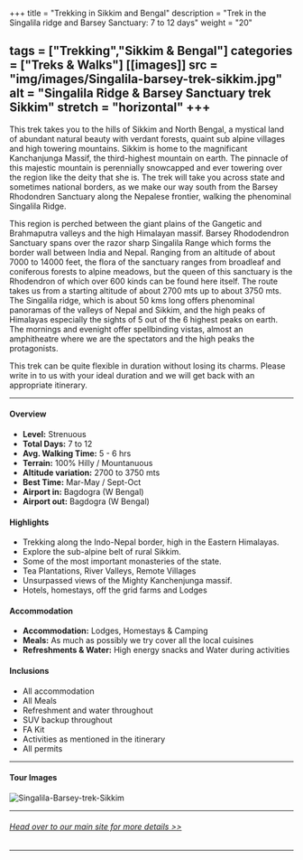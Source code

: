 +++
title = "Trekking in Sikkim and Bengal"
description = "Trek in the Singalila ridge and Barsey Sanctuary: 7 to 12 days"
weight = "20"

tags = ["Trekking","Sikkim & Bengal"]
categories = ["Treks & Walks"]
[[images]]
  src = "img/images/Singalila-barsey-trek-sikkim.jpg"
  alt = "Singalila Ridge & Barsey Sanctuary trek Sikkim"
  stretch = "horizontal"
+++
---

This trek takes you to the hills of Sikkim and North Bengal, a mystical land of abundant natural beauty with verdant forests, quaint sub alpine villages and high towering mountains. Sikkim is home to the magnificant Kanchanjunga Massif, the third-highest mountain on earth. The pinnacle of this majestic mountain is perennially snowcapped and ever towering over the region like the deity that she is. The trek will take you across state and sometimes national borders, as we make our way south from the Barsey Rhodondren Sanctuary along the Nepalese frontier, walking the phenominal Singalila Ridge.

This region is perched between the giant plains of the Gangetic and Brahmaputra valleys and the high Himalayan massif. Barsey Rhododendron Sanctuary spans over the razor sharp Singalila Range which forms the border wall between India and Nepal. Ranging from an altitude of about 7000 to 14000 feet, the flora of the sanctuary ranges from broadleaf and coniferous forests to alpine meadows, but the queen of this sanctuary is the Rhodendron of which over 600 kinds can be found here itself. The route takes us from a starting altitude of about 2700 mts up to about 3750 mts. The Singalila ridge, which is about 50 kms long offers phenominal panoramas of the valleys of Nepal and Sikkim, and the high peaks of Himalayas especially the sights of 5 out of the 6 highest peaks on earth. The mornings and evenight offer spellbinding vistas, almost an amphitheatre where we are the spectators and the high peaks the protagonists.

This trek can be quite flexible in duration without losing its charms. Please write in to us with your ideal duration and we will get back with an appropriate itinerary.
<!--more-->

---



#### Overview

* **Level:** Strenuous
* **Total Days:** 7 to 12
* **Avg. Walking Time:** 5 - 6 hrs
* **Terrain:** 100% Hilly / Mountanuous
* **Altitude variation:** 2700 to 3750 mts
* **Best Time:** Mar-May / Sept-Oct 
* **Airport in:** Bagdogra (W Bengal)
* **Airport out:** Bagdogra (W Bengal)


#### Highlights

* Trekking along the Indo-Nepal border, high in the Eastern Himalayas.
* Explore the sub-alpine belt of rural Sikkim.
* Some of the most important monasteries of the state.
* Tea Plantations, River Valleys, Remote Villages
* Unsurpassed views of the Mighty Kanchenjunga massif.
* Hotels, homestays, off the grid farms and Lodges



#### Accommodation

* **Accommodation:**  Lodges, Homestays & Camping
* **Meals:** As much as possibly we try cover all the local cuisines
* **Refreshments & Water:** High energy snacks and Water during activities

#### Inclusions

* All accommodation
* All Meals
* Refreshment and water throughout
* SUV backup throughout
* FA Kit
* Activities as mentioned in the itinerary
* All permits

---
#### Tour Images

![Singalila-Barsey-trek-Sikkim](/img/images/trekking-singalila-barsey-sikkim.jpg)

---
###### [*Head over to our main site for more details >>*](https://www.nnejourneys.com/treks/)

---